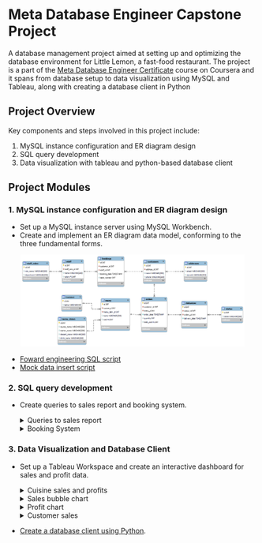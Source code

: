 # Meta Database Engineer Capstone Project

A database management project aimed at setting up and optimizing the database environment for Little Lemon, a fast-food restaurant. The project is a part of the [Meta Database Engineer Certificate](https://www.coursera.org/professional-certificates/meta-database-engineer) course on Coursera and it spans from database setup to data visualization using MySQL and Tableau, along with creating a database client in Python

## Project Overview

Key components and steps involved in this project include:

1. MySQL instance configuration and ER diagram design
2. SQL query development
3. Data visualization with tableau and python-based database client

## Project Modules

<h3> 1. MySQL instance configuration and ER diagram design </h3>

- Set up a MySQL instance server using MySQL Workbench.
- Create and implement an ER diagram data model, conforming to the three fundamental forms.
	
<p align="center">
<img src="erd/LittleLemonDM.png" width=90% height=90%> 

- [Foward engineering SQL script](https://github.com/marianamannes/db-capstone-project/blob/master/foward_engineering/script_FowardEngineering.sql)
- [Mock data insert script](https://github.com/marianamannes/db-capstone-project/blob/master/insert/insert_MockData.sql)

<h3> 2. SQL query development </h3>

- Create queries to sales report and booking system.

  <details>
  <summary> Queries to sales report </summary>
  
    <details>
    <summary>Create a view with all orders with a quantity greater than 2</summary>

    ```sql
    CREATE VIEW OrdersView AS
      (SELECT id AS order_id,
                    quantity,
                    total_cost
      FROM orders
      WHERE quantity > 2);
    ```
      
    </details>

    <details>
    <summary>Create a query to return all customers with orders that cost more than $150</summary>

    ```sql
    SELECT c.id AS customer_id,
          c.name as customer_name,
          o.id AS order_id,
          o.total_cost,
          m.name AS menu_name,
          mi.course_name,
          mi.starter_name
    FROM orders o 
    LEFT JOIN customers c ON o.customer_id = c.id
    LEFT JOIN menu m ON o.menu_id = m.id
    LEFT JOIN menu_items mi ON m.menu_item_id = mi.id
    WHERE total_cost > 150
    ORDER BY total_cost;
    ```
      
    </details>
    
    <details>
    <summary>Find all menu items for which more than 2 orders have been placed</summary>

    ```sql
    SELECT m.id AS menu_id,
          c.name AS cuisine_name,
          m.name AS menu_name
    FROM menu m 
    LEFT JOIN cuisines c ON m.cuisine_id = c.id
    WHERE m.id = ANY (SELECT menu_id FROM orders GROUP BY menu_id HAVING COUNT(*) > 2);
      ```

    </details>
    
    <details>
    <summary>Create a procedure that displays the maximum ordered quantity in the Orders table</summary>

    ```sql
    DELIMITER //
    
    CREATE PROCEDURE GetMaxQuantity()
    BEGIN
      SELECT MAX(quantity)
      FROM orders;
    END //
    
    DELIMITER ;
    ```

    </details>
    
    <details>
    <summary>Create a prepared statement to return the order id, the quantity and the order cost to some customer from the Orders table</summary>

    ```sql
    PREPARE GetOrderDetail FROM 'SELECT id, 
                                        quantity, 
                                        total_cost
                                        FROM orders
                                        WHERE customer_id = ?';
    
    SET @id = 1;
    EXECUTE GetOrderDetail USING @id;
    ```

    </details>

    <details>
    <summary>Create a stored procedure to delete an order record based on the user input of the order id</summary>

    ```sql
    DELIMITER //
    
    CREATE PROCEDURE CancelOrder(IN order_id INT)
    BEGIN
      DELETE 
      FROM orders
      WHERE id = order_id;
      SELECT CONCAT("Order ",order_id, " is cancelled.") AS Confirmation;
    END //
    
    DELIMITER ;
    ```

    </details>

  </details>

  <details>
  <summary> Booking System </summary>
    <details>
      <summary>Create a stored procedure to check whether a table in the restaurant is already booked</summary>

      ```sql
      DELIMITER //
      
      CREATE PROCEDURE CheckBooking(IN booking_date_check DATE, IN table_number_check INT)
      BEGIN
        DECLARE table_count INT;
      
        SELECT COUNT(*) INTO @table_count
        FROM bookings
        WHERE CAST(booking_date AS date) = booking_date_check AND
              table_number = table_number_check;
            
        IF (@table_count > 0)
          THEN 
            SELECT CONCAT('Table ', table_number_check, ' is already booked') AS "Booking status";
        ELSE
          SELECT CONCAT('Table ', table_number_check, ' is not booked') AS "Booking status";
        END IF;
      
      END // 

      DELIMITER ;
      ```

    </details>

    <details>
      <summary>Create a stored procedure with a transaction statement to perform a rollback if a customer reserves a table that’s already booked under another name</summary>

      ```sql
      DELIMITER // 
      
      CREATE PROCEDURE AddValidBooking(IN booking_date_insert TIMESTAMP,
                                      IN table_number_insert INT,
                                      IN customer_id_insert INT,
                                      IN staff_id_insert INT)
      BEGIN
          DECLARE table_count INT;
          
          SELECT COUNT(*) INTO @table_count
          FROM bookings
          WHERE CAST(booking_date AS date) = CAST(booking_date_insert AS date) AND
                table_number = table_number_insert;

          START TRANSACTION;
          IF (@table_count > 0)
            THEN ROLLBACK;
            SELECT CONCAT('Table ', table_number_insert, ' is already booked - booking cancelled') AS "Booking status";
          ELSE
            INSERT INTO bookings(customer_id, staff_id, booking_date, table_number) VALUES
                        (customer_id_insert, staff_id_insert, booking_date_insert, table_number_insert);
            COMMIT;
            SELECT CONCAT('Booking completed successfully - table ', table_number_insert, ' is now booked') AS "Booking status";
          END IF;
          
      END // 
      
      DELIMITER ;
      ```

    </details>

    <details>
      <summary>Create a procedure to add a new table booking record</summary>

      ```sql
      DELIMITER //
      
      CREATE PROCEDURE AddBooking(IN booking_id_insert INT, 
                                  IN customer_id_insert INT,  
                                  IN table_number_insert INT, 
                                  IN booking_date_insert TIMESTAMP,  
                                  IN staff_id_insert INT)
        BEGIN
                                  
          INSERT INTO bookings(id, 
                              customer_id, 
                              table_number, 
                              booking_date,  
                              staff_id) 
          VALUES (booking_id_insert, 
                customer_id_insert, 
                table_number_insert, 
                booking_date_insert, 
                staff_id_insert);
      
          SELECT CONCAT('Booking completed successfully - table ', table_number_insert, ' is now booked') AS "Booking status";
      END // 
    
      DELIMITER ;
      ```

    </details>

    <details>
      <summary>Create a new procedure called UpdateBooking that they can use to update existing bookings in the booking table</summary>

      ```sql
      DELIMITER //
      
        CREATE PROCEDURE UpdateBooking (IN booking_id_update INT, 
                                        IN booking_date_update TIMESTAMP)
        BEGIN                           
      
        UPDATE bookings
        SET booking_date = booking_date_update
        WHERE id = booking_id_update;
        
        SELECT CONCAT('Booking ', booking_id_update, ' updated successfully') AS "Confirmation";
        
        END // 
        
      DELIMITER ;
      ```
        
    </details>
  </details>
  
<h3> 3. Data Visualization and Database Client </h3>

- Set up a Tableau Workspace and create an interactive dashboard for sales and profit data.

  <details>
    <summary>Cuisine sales and profits</summary>
    <img src="data_visualization/cuisine-sales-chart.png" width=65% height=65%> 
  </details>

  <details>
    <summary>Sales bubble chart</summary>
    <img src="data_visualization/sales-bubble-chart.png" width=65% height=65%> 
  </details>

  <details>
    <summary>Profit chart </summary>
    <img src="data_visualization/profit-chart.png" width=65% height=65%> 
  </details>

  <details>
    <summary>Customer sales </summary>
    <img src="data_visualization/customer-sales.png" width=65% height=65%> 
  </details>

- [Create a database client using Python](https://github.com/marianamannes/db-capstone-project/blob/master/db_client/db_client.ipynb).
